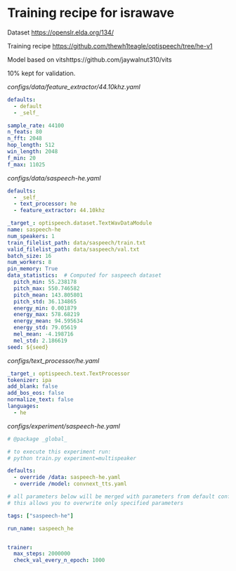 # Training recipe for israwave

Dataset https://openslr.elda.org/134/

Training recipe https://github.com/thewh1teagle/optispeech/tree/he-v1

Model based on vitshttps://github.com/jaywalnut310/vits

10% kept for validation.

_configs/data/feature_extractor/44.10khz.yaml_

```yaml
defaults:
  - default
  - _self_

sample_rate: 44100
n_feats: 80
n_fft: 2048
hop_length: 512
win_length: 2048
f_min: 20
f_max: 11025
```

_configs/data/saspeech-he.yaml_

```yaml
defaults:
  - _self_
  - text_processor: he
  - feature_extractor: 44.10khz

_target_: optispeech.dataset.TextWavDataModule
name: saspeech-he
num_speakers: 1
train_filelist_path: data/saspeech/train.txt
valid_filelist_path: data/saspeech/val.txt
batch_size: 16
num_workers: 8
pin_memory: True
data_statistics:  # Computed for saspeech dataset
  pitch_min: 55.238178
  pitch_max: 550.746582
  pitch_mean: 143.805801
  pitch_std: 36.134865
  energy_min: 0.001879
  energy_max: 578.68219
  energy_mean: 94.595634
  energy_std: 79.05619
  mel_mean: -4.198716
  mel_std: 2.186619
seed: ${seed}
```

_configs/text_processor/he.yaml_

```yaml
_target_: optispeech.text.TextProcessor
tokenizer: ipa
add_blank: false
add_bos_eos: false
normalize_text: false
languages:
  - he
```

_configs/experiment/saspeech-he.yaml_

```yaml
# @package _global_

# to execute this experiment run:
# python train.py experiment=multispeaker

defaults:
  - override /data: saspeech-he.yaml
  - override /model: convnext_tts.yaml

# all parameters below will be merged with parameters from default configurations set above
# this allows you to overwrite only specified parameters

tags: ["saspeech-he"]

run_name: saspeech_he


trainer:
  max_steps: 2000000
  check_val_every_n_epoch: 1000
```